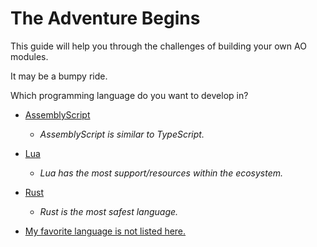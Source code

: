 # The Adventure Begins

This guide will help you through the challenges of building your own AO modules.

It may be a bumpy ride.

Which programming language do you want to develop in?

- [AssemblyScript](./assemblyscript/ADVENTURE.md)
  - _AssemblyScript is similar to TypeScript._

- [Lua](./lua/ADVENTURE.md)
  - _Lua has the most support/resources within the ecosystem._

- [Rust](./rust/ADVENTURE.md)
  - _Rust is the most safest language._

- [My favorite language is not listed here.](./ABORT.md)
